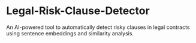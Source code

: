 # Legal-Risk-Clause-Detector
An AI-powered tool to automatically detect risky clauses in legal contracts using sentence embeddings and similarity analysis.
